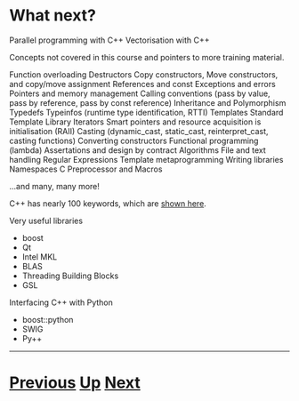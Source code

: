 
# What next?

Parallel programming with C++
Vectorisation with C++

Concepts not covered in this course and pointers to more training material.

Function overloading
Destructors
Copy constructors, Move constructors, and copy/move assignment
References and const
Exceptions and errors
Pointers and memory management
Calling conventions (pass by value, pass by reference, pass by const reference)
Inheritance and Polymorphism
Typedefs
Typeinfos (runtime type identification, RTTI)
Templates
Standard Template Library
Iterators
Smart pointers and resource acquisition is initialisation (RAII)
Casting (dynamic_cast, static_cast, reinterpret_cast, casting functions)
Converting constructors
Functional programming (lambda)
Assertations and design by contract
Algorithms
File and text handling
Regular Expressions
Template metaprogramming
Writing libraries
Namespaces
C Preprocessor and Macros

...and many, many more!

C++ has nearly 100 keywords, which are [shown here](http://en.cppreference.com/w/cpp/keyword).

Very useful libraries

* boost
* Qt
* Intel MKL
* BLAS
* Threading Building Blocks
* GSL

Interfacing C++ with Python

* boost::python
* SWIG
* Py++

***

# [Previous](README.md) [Up](README.md) [Next](README.md)  
